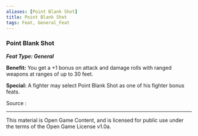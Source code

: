 ```yaml
---
aliases: [Point Blank Shot]
title: Point Blank Shot
tags: Feat, General_Feat
---
```

### Point Blank Shot 
***Feat Type: General***

**Benefit:** You get a +1 bonus on attack and damage rolls with ranged
weapons at ranges of up to 30 feet.

**Special:** A fighter may select Point Blank Shot as one of his fighter
bonus feats.


Source :

---

This material is Open Game Content, and is licensed for public use under
the terms of the Open Game License v1.0a.
